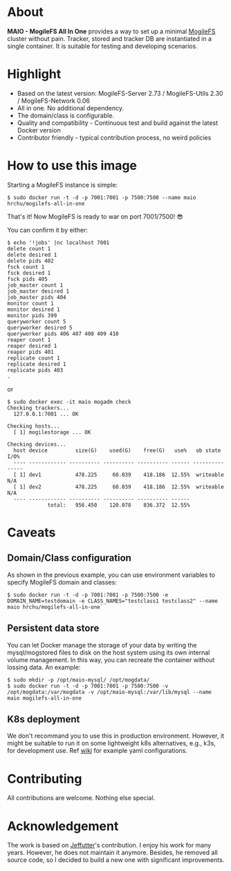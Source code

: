 # About
**MAIO - MogileFS All In One** provides a way to set up a minimal [MogileFS](https://github.com/mogilefs/mogilefs-wiki) cluster without pain. Tracker, stored and tracker DB are instantiated in a single container. It is suitable for testing and developing scenarios. 

# Highlight
 - Based on the latest version: MogileFS-Server 2.73 / MogileFS-Utils 2.30 / MogileFS-Network 0.06 
 - All in one. No additional dependency. 
 - The domain/class is configurable.
 - Quality and compatibility - Continuous test and build against the latest Docker version
 - Contributor friendly - typical contribution process, no weird policies
 
# How to use this image

Starting a MogileFS instance is simple:

```
$ sudo docker run -t -d -p 7001:7001 -p 7500:7500 --name maio hrchu/mogilefs-all-in-one
```

That's it! Now MogileFS is ready to war on port 7001/7500! 😎

You can confirm it by either:
```
$ echo '!jobs' |nc localhost 7001 
delete count 1
delete desired 1
delete pids 402
fsck count 1
fsck desired 1
fsck pids 405
job_master count 1
job_master desired 1
job_master pids 404
monitor count 1
monitor desired 1
monitor pids 399
queryworker count 5
queryworker desired 5
queryworker pids 406 407 408 409 410
reaper count 1
reaper desired 1
reaper pids 401
replicate count 1
replicate desired 1
replicate pids 403
.
```
or
```
$ sudo docker exec -it maio mogadm check
Checking trackers...
  127.0.0.1:7001 ... OK

Checking hosts...
  [ 1] mogilestorage ... OK

Checking devices...
  host device         size(G)    used(G)    free(G)   use%   ob state   I/O%
  ---- ------------ ---------- ---------- ---------- ------ ---------- -----
  [ 1] dev1           478.225     60.039    418.186  12.55%  writeable   N/A
  [ 1] dev2           478.225     60.039    418.186  12.55%  writeable   N/A
  ---- ------------ ---------- ---------- ---------- ------
             total:   956.450    120.078    836.372  12.55%
```

# Caveats

## Domain/Class configuration

As shown in the previous example, you can use environment variables to specify MogileFS domain and classes:
```
$ sudo docker run -t -d -p 7001:7001 -p 7500:7500 -e DOMAIN_NAME=testdomain -e CLASS_NAMES="testclass1 testclass2" --name maio hrchu/mogilefs-all-in-one`
```

## Persistent data store

You can let Docker manage the storage of your data by writing the mysql/mogstored files to disk on the host system using its own internal volume management. In this way, you can recreate the container without lossing data. An example:
```
$ sudo mkdir -p /opt/maio-mysql/ /opt/mogdata/
$ sudo docker run -t -d -p 7001:7001 -p 7500:7500 -v /opt/mogdata:/var/mogdata -v /opt/maio-mysql:/var/lib/mysql --name maio mogilefs-all-in-one
```

## K8s deployment

We don't recommand you to use this in production environment. However, it might be suitable to run it on some lightweight k8s alternatives, e.g., k3s, for development use.
Ref [wiki](https://github.com/hrchu/mogilefs-all-in-one-docker/wiki) for example yaml configurations.

# Contributing
All contributions are welcome. Nothing else special.

# Acknowledgement

The work is based on [Jeffutter](https://hub.docker.com/r/jeffutter/mogile-tracker)'s contribution. I enjoy his work for many years. However, he does not maintain it anymore. Besides, he removed all source code, so I decided to build a new one with significant improvements.
